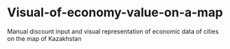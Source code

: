 # Visual-of-economy-value-on-a-map
Manual discount input and visual representation of economic data of cities on the map of Kazakhstan

